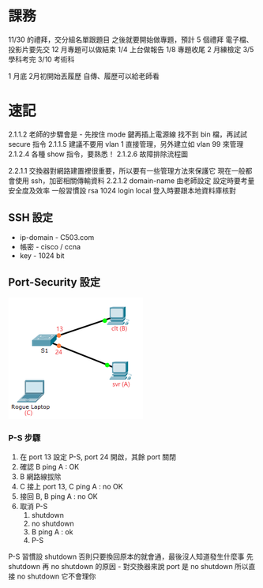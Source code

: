 # 課務
11/30 的禮拜，交分組名單跟題目
之後就要開始做專題，預計 5 個禮拜
電子檔、投影片要先交
12 月專題可以做結束
1/4 上台做報告
1/8 專題收尾
2 月練檢定
3/5 學科考完
3/10 考術科

1 月底 2月初開始丟履歷
自傳、履歷可以給老師看



# 速記
2.1.1.2
老師的步驟會是 - 先按住 mode 鍵再插上電源線
找不到 bin 檔，再試試 secure 指令
2.1.1.5
建議不要用 vlan 1 直接管理，另外建立如 vlan 99 來管理
2.1.2.4
各種 show 指令，要熟悉！
2.1.2.6
故障排除流程圖

2.2.1.1
交換器對網路建置裡很重要，所以要有一些管理方法來保護它
現在一般都會使用 ssh，加密相關傳輸資料
2.2.1.2
domain-name 由老師設定
設定時要考量安全度及效率
一般習慣設 rsa 1024
login local 登入時要跟本地資料庫核對

## SSH 設定
- ip-domain - C503.com
- 帳密 - cisco / ccna
- key - 1024 bit


## Port-Security 設定
![](../img/Pasted%20image%2020201113112209.png)

### P-S 步驟
1. 在 port 13 設定 P-S, port 24 開啟，其餘 port 關閉
2. 確認 B ping A : OK
3. B 網路線拔除
4. C 接上 port 13, C ping A : no OK
5. 接回 B, B ping A : no OK
6. 取消 P-S
	1. shutdown
	2. no shutdown
	3. B ping A : ok
	4. P-S

P-S 習慣設 shutdown 否則只要換回原本的就會通，最後沒人知道發生什麼事
先 shutdown 再 no shutdown 的原因 - 對交換器來說 port 是 no shutdown 所以直接 no shutdown 它不會理你